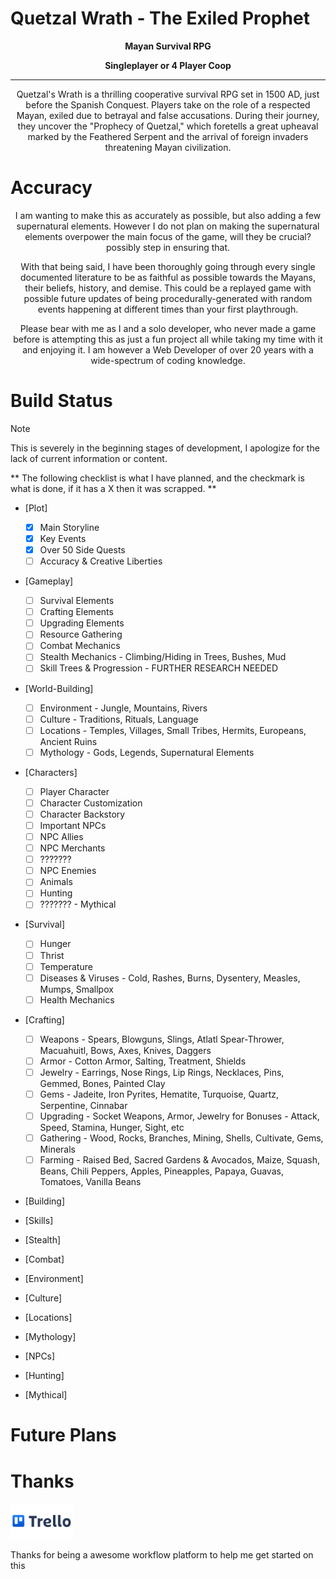 # Quetzal Wrath - The Exiled Prophet


<div align="center">

**Mayan Survival RPG**

**Singleplayer or 4 Player Coop**

---

Quetzal's Wrath is a thrilling cooperative survival RPG set in 1500 AD, just before the Spanish Conquest. Players take on the role of a respected Mayan, exiled due to betrayal and false accusations. During their journey, they uncover the "Prophecy of Quetzal," which foretells a great upheaval marked by the Feathered Serpent and the arrival of foreign invaders threatening Mayan civilization.
</div>

# Accuracy

<div align="center">
I am wanting to make this as accurately as possible, but also adding a few supernatural elements. However I do not plan on making the supernatural elements overpower the main focus of the game, will they be crucial? possibly step in ensuring that. 

With that being said, I have been thoroughly going through every single documented literature to be as faithful as possible towards the Mayans, their beliefs, history, and demise. This could be a replayed game with possible future updates of being procedurally-generated with random events happening at different times than your first playthrough. 

Please bear with me as I and a solo developer, who never made a game before is attempting this as just a fun project all while taking my time with it and enjoying it. I am however a Web Developer of over 20 years with a wide-spectrum of coding knowledge. 
</div>

# Build Status

> [!NOTE]
> This is severely in the beginning stages of development, I apologize for the lack of current information or content.

** The following checklist is what I have planned, and the checkmark is what is done, if it has a X then it was scrapped. **

- [Plot]
    - [x] Main Storyline 
    - [x] Key Events
    - [x] Over 50 Side Quests
    - [ ] Accuracy & Creative Liberties

- [Gameplay]
    - [ ] Survival Elements
    - [ ] Crafting Elements
    - [ ] Upgrading Elements
    - [ ] Resource Gathering
    - [ ] Combat Mechanics
    - [ ] Stealth Mechanics - Climbing/Hiding in Trees, Bushes, Mud
    - [ ] Skill Trees & Progression - FURTHER RESEARCH NEEDED

- [World-Building]
    - [ ] Environment - Jungle, Mountains, Rivers
    - [ ] Culture - Traditions, Rituals, Language
    - [ ] Locations - Temples, Villages, Small Tribes, Hermits, Europeans, Ancient Ruins
    - [ ] Mythology - Gods, Legends, Supernatural Elements

- [Characters]
    - [ ] Player Character
    - [ ] Character Customization
    - [ ] Character Backstory
    - [ ] Important NPCs
    - [ ] NPC Allies
    - [ ] NPC Merchants
    - [ ] ???????
    - [ ] NPC Enemies
    - [ ] Animals
    - [ ] Hunting
    - [ ] ??????? - Mythical

- [Survival]
    - [ ] Hunger
    - [ ] Thrist
    - [ ] Temperature
    - [ ] Diseases & Viruses - Cold, Rashes, Burns, Dysentery, Measles, Mumps, Smallpox 
    - [ ] Health Mechanics

- [Crafting]
    - [ ] Weapons - Spears, Blowguns, Slings, Atlatl Spear-Thrower, Macuahuitl, Bows, Axes, Knives, Daggers
    - [ ] Armor - Cotton Armor, Salting, Treatment, Shields
    - [ ] Jewelry - Earrings, Nose Rings, Lip Rings, Necklaces, Pins, Gemmed, Bones, Painted Clay
    - [ ] Gems - Jadeite, Iron Pyrites, Hematite, Turquoise, Quartz, Serpentine, Cinnabar
    - [ ] Upgrading - Socket Weapons, Armor, Jewelry for Bonuses - Attack, Speed, Stamina, Hunger, Sight, etc
    - [ ] Gathering - Wood, Rocks, Branches, Mining, Shells, Cultivate, Gems, Minerals
    - [ ] Farming - Raised Bed, Sacred Gardens & Avocados, Maize, Squash, Beans, Chili Peppers, Apples, Pineapples, Papaya, Guavas, Tomatoes, Vanilla Beans

- [Building]


- [Skills]


- [Stealth]


- [Combat]


- [Environment]


- [Culture]


- [Locations]


- [Mythology]


- [NPCs]


- [Hunting]


- [Mythical]



# Future Plans



# Thanks

<a href="https://trello.com/"><img src="https://github.com/QuetzalWr/Quetzal-Wrath/blob/main/images/Trello-logo.png" height="auto" width="100" alt="Trello" /></a>

Thanks for being a awesome workflow platform to help me get started on this